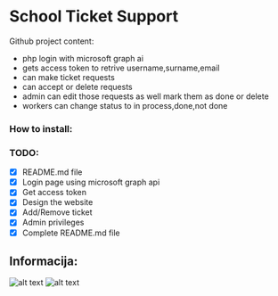 # School Ticket Support

Github project content:
- php login with microsoft graph ai
- gets access token to retrive username,surname,email
- can make ticket requests
- can accept or delete requests
- admin can edit those requests as well mark them as done or delete
- workers can change status to in process,done,not done

### How to install:

### TODO:
- [x] README.md file
- [x] Login page using microsoft graph api
- [x] Get access token
- [x] Design the website
- [x] Add/Remove ticket
- [x] Admin privileges  
- [x] Complete README.md file

## Informacija:
![alt text](https://i.imgur.com/bOqdGS6.png)
![alt text](https://i.imgur.com/Z2VD6xV.png)
